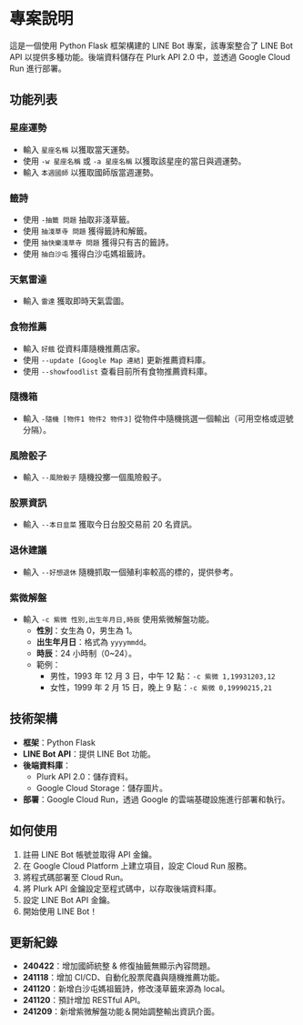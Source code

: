 # 專案說明

這是一個使用 Python Flask 框架構建的 LINE Bot 專案，該專案整合了 LINE Bot API 以提供多種功能。後端資料儲存在 Plurk API 2.0 中，並透過 Google Cloud Run 進行部署。

## 功能列表

### **星座運勢**
- 輸入 `星座名稱` 以獲取當天運勢。
- 使用 `-w 星座名稱` 或 `-a 星座名稱` 以獲取該星座的當日與週運勢。
- 輸入 `本週國師` 以獲取國師版當週運勢。

### **籤詩**
- 使用 `-抽籤 問題` 抽取非淺草籤。
- 使用 `抽淺草寺 問題` 獲得籤詩和解籤。
- 使用 `抽快樂淺草寺 問題` 獲得只有吉的籤詩。
- 使用 `抽白沙屯` 獲得白沙屯媽祖籤詩。

### **天氣雷達**
- 輸入 `雷達` 獲取即時天氣雲圖。

### **食物推薦**
- 輸入 `好餓` 從資料庫隨機推薦店家。
- 使用 `--update [Google Map 連結]` 更新推薦資料庫。
- 使用 `--showfoodlist` 查看目前所有食物推薦資料庫。

### **隨機箱**
- 輸入 `-隨機 [物件1 物件2 物件3]` 從物件中隨機挑選一個輸出（可用空格或逗號分隔）。

### **風險骰子**
- 輸入 `--風險骰子` 隨機投擲一個風險骰子。

### **股票資訊**
- 輸入 `--本日韭菜` 獲取今日台股交易前 20 名資訊。

### **退休建議**
- 輸入 `--好想退休` 隨機抓取一個殖利率較高的標的，提供參考。

### **紫微解盤**
- 輸入 `-c 紫微 性別,出生年月日,時辰` 使用紫微解盤功能。
  - **性別**：女生為 0，男生為 1。
  - **出生年月日**：格式為 `yyyymmdd`。
  - **時辰**：24 小時制（0~24）。
  - 範例：
    - 男性，1993 年 12 月 3 日，中午 12 點：`-c 紫微 1,19931203,12`
    - 女性，1999 年 2 月 15 日，晚上 9 點：`-c 紫微 0,19990215,21`

## 技術架構

- **框架**：Python Flask
- **LINE Bot API**：提供 LINE Bot 功能。
- **後端資料庫**：
  - Plurk API 2.0：儲存資料。
  - Google Cloud Storage：儲存圖片。
- **部署**：Google Cloud Run，透過 Google 的雲端基礎設施進行部署和執行。

## 如何使用

1. 註冊 LINE Bot 帳號並取得 API 金鑰。
2. 在 Google Cloud Platform 上建立項目，設定 Cloud Run 服務。
3. 將程式碼部署至 Cloud Run。
4. 將 Plurk API 金鑰設定至程式碼中，以存取後端資料庫。
5. 設定 LINE Bot API 金鑰。
6. 開始使用 LINE Bot！

## 更新紀錄

- **240422**：增加國師統整 & 修復抽籤無顯示內容問題。
- **241118**：增加 CI/CD、自動化股票爬蟲與隨機推薦功能。
- **241120**：新增白沙屯媽祖籤詩，修改淺草籤來源為 local。
- **241120**：預計增加 RESTful API。
- **241209**：新增紫微解盤功能＆開始調整輸出資訊介面。
